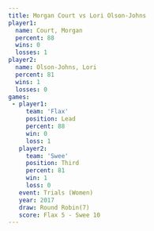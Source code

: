 ```yaml
---
title: Morgan Court vs Lori Olson-Johns
player1:                 
  name: Court, Morgan    
  percent: 88            
  wins: 0                
  losses: 1              
player2:                 
  name: Olson-Johns, Lori
  percent: 81            
  wins: 1                
  losses: 0              
games:
 - player1:        
     team: 'Flax'  
     position: Lead
     percent: 88   
     win: 0        
     loss: 1       
   player2:         
     team: 'Swee'   
     position: Third
     percent: 81    
     win: 1         
     loss: 0        
   event: Trials (Women)  
   year: 2017             
   draw: Round Robin(7)   
   score: Flax 5 - Swee 10
---
```

